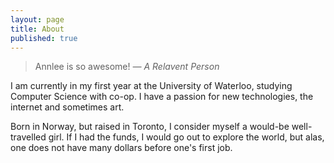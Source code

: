 ```yaml
---
layout: page
title: About
published: true
---
```


  > Annlee is so awesome!
  <cite>&mdash; A Relavent Person</cite>
  
  I am currently in my first year at the University of Waterloo, studying Computer Science with co-op. I have a passion for new technologies, the internet and sometimes art. 
  
  Born in Norway, but raised in Toronto, I consider myself a would-be well-travelled girl. If I had the funds, I would go out to explore the world, but alas, one does not have many dollars before one's first job. 

